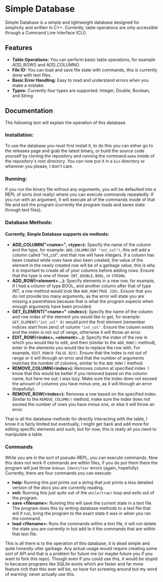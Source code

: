 # Simple Database
Simple Database is a simple and lightweight database designed for simplicity and written in C++. Currently, table operations are only accessible through a Command Line Interface (CLI).

## Features
- **Table Operations:** You can perform basic table operations, for example ADD_ROW() and ADD_COLUMN().
- **File IO:** You can load and save file state with commands, this is currently done with text files.
- **Basic Error Handling:** Easy to read and understand errors when you make a mistake.
- **Types:** Currently four types are supported: Integer, Double, Boolean, and String

## Documentation
The following text will explain the operation of this database.

### Installation:
To use the database you must first install it, to do this you can either go to the releases page and grab the latest binary, or build the source code yourself by cloning the repository and running the command `make` inside of the repository's root directory. You can now put it in a `bin` directory or wherever you please, I don't care.

### Running:
If you run the binary file without any arguments, you will be defaulted into a REPL of sorts (not really) where you can execute commands repeatedly. If you run with an argument, it will execute all of the commands inside of that file and exit the program (currently the program loads and saves state through text files).

### Database Methods:
#### Currently, Simple Database supports six methods: 

- **ADD_COLUMN("&lt;name&gt;", &lt;type&gt;):** Specify the name of the column and the type, for example: `ADD_COLUMN(INT "int_col")`, this will add a column called "int_col", and that row will have integers. If a column has been created while rows have also been created, the value of the element in the newly created row will be of a garbage value, this is why it is important to create all of your columns before adding rows. Ensure that the type is one of these: `INT`, `DOUBLE`, `BOOL`, or `STRING`.
- **ADD_ROW(&lt;element&gt;...):** Specify elements in a new row, for example, if I had a column of type BOOL, and another column after that of type INT, a row method would look like `ADD_ROW(TRUE 328)`. Ensure that you do not provide too many arguments, as the error will state you are missing a parenthesis because that is what the program expects when enough arguments have been provided.
- **GET_ELEMENT("&lt;name&gt;" &lt;index&gt;):** Specify the name of the column and row index of the element you would like to get, for example: `GET_ELEMENT("int_col" 0)` would print the first element (remember indices start from zero) of column `"int_col"`. Ensure the column exists and the index is not out of range, otherwise it will throw an error.
- **EDIT_ROW(&lt;index&gt;, &lt;element&gt;...):** Specify the index of the row in which you would like to edit, and then (similar to the `ADD_ROW()` method), enter in the elements you would like to replace the row with. For example, `EDIT_ROW(0 FALSE 823)`. Ensure that the index is not out of range or it will through an error and that the number of arguments matches the number of columns, similar to the `ADD_ROW()` method.
- **REMOVE_COLUMN(&lt;index&gt;):** Removes column at specified index. I know that this would be better if you removed based on the column name, but here me out: I was lazy. Make sure the index does not exceed the amount of columns you have minus one, as it will through an error (hopefully). 
- **REMOVE_ROW(&lt;index&gt;):** Removes a row based on the specified index. Similar to the `REMOVE_COLUMN()` method, make sure the index does not exceed the number of rows you have minus one, or else it will throw an error.

That is all the database methods for directly interacting with the table, I know it is fairly limited but eventually, I might get back and add more for editing specific elements and such, but for now, this is really all you need to manipulate a table.

### Commands

While you are in the sort of pseudo-REPL, you can execute commands. Now this does not work if commands are within files, if you do put them there the program will just throw `Unkown Identifier` errors (again, hopefully). Currently, there are four commands you can execute:

- **help:** Running this just prints out a string that just prints a less detailed version of the docs you are currently reading.
- **exit:** Running this just quits out of the `while(true)` loop and exits out of the program.
- **save &lt;filename&gt;:** Running this will save the current state in a text file. The program does this by writing database methods to a text file that will if run, bring the program to the exact state it was in when you ran the command.
- **load &lt;filename&gt;:** Runs the commands within a text file, it will not delete the state you are currently in but add to it the commands that are within that text file.

This is all there is to the operation of this database, it is dead simple and quite honestly utter garbage. Any actual usage would require creating some sort of API and that is a problem for future me (or maybe future you if you want to fork this repo). Though even if you could use this, it would be stupid to because programs like SQLite exists which are faster and far more feature rich than this ever will be, so have fun screwing around but my word of warning: never actually use this.